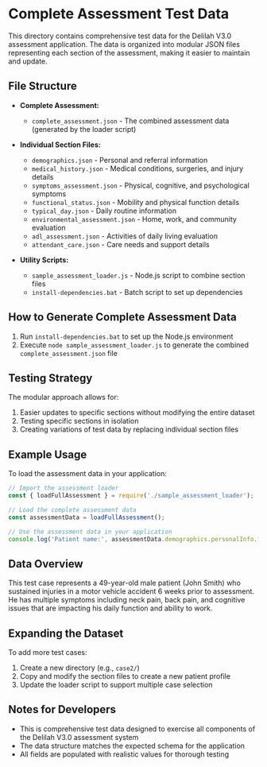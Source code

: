 # Complete Assessment Test Data

This directory contains comprehensive test data for the Delilah V3.0 assessment application. The data is organized into modular JSON files representing each section of the assessment, making it easier to maintain and update.

## File Structure

- **Complete Assessment:**
  - `complete_assessment.json` - The combined assessment data (generated by the loader script)

- **Individual Section Files:**
  - `demographics.json` - Personal and referral information
  - `medical_history.json` - Medical conditions, surgeries, and injury details
  - `symptoms_assessment.json` - Physical, cognitive, and psychological symptoms
  - `functional_status.json` - Mobility and physical function details
  - `typical_day.json` - Daily routine information
  - `environmental_assessment.json` - Home, work, and community evaluation
  - `adl_assessment.json` - Activities of daily living evaluation
  - `attendant_care.json` - Care needs and support details

- **Utility Scripts:**
  - `sample_assessment_loader.js` - Node.js script to combine section files
  - `install-dependencies.bat` - Batch script to set up dependencies

## How to Generate Complete Assessment Data

1. Run `install-dependencies.bat` to set up the Node.js environment
2. Execute `node sample_assessment_loader.js` to generate the combined `complete_assessment.json` file

## Testing Strategy

The modular approach allows for:
1. Easier updates to specific sections without modifying the entire dataset
2. Testing specific sections in isolation
3. Creating variations of test data by replacing individual section files

## Example Usage

To load the assessment data in your application:

```javascript
// Import the assessment loader
const { loadFullAssessment } = require('./sample_assessment_loader');

// Load the complete assessment data
const assessmentData = loadFullAssessment();

// Use the assessment data in your application
console.log('Patient name:', assessmentData.demographics.personalInfo.firstName);
```

## Data Overview

This test case represents a 49-year-old male patient (John Smith) who sustained injuries in a motor vehicle accident 6 weeks prior to assessment. He has multiple symptoms including neck pain, back pain, and cognitive issues that are impacting his daily function and ability to work.

## Expanding the Dataset

To add more test cases:
1. Create a new directory (e.g., `case2/`)
2. Copy and modify the section files to create a new patient profile
3. Update the loader script to support multiple case selection

## Notes for Developers

- This is comprehensive test data designed to exercise all components of the Delilah V3.0 assessment system
- The data structure matches the expected schema for the application
- All fields are populated with realistic values for thorough testing
